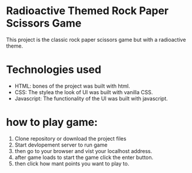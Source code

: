 # Radioactive Themed Rock Paper Scissors Game

This project is the  classic rock paper scissors game but with a radioactive theme.

# Technologies used 
- HTML: bones of the project was built with html.
- CSS: The stylea the look of UI was built with vanilla CSS.
- Javascript: The functionality of the UI was built with javascript.

# how to play game:
1. Clone repository or download the project files
2. Start devlopement server to run game
3. then go to your browser and vist your localhost address.
4. after game loads to start the game click the enter button.
5. then click how mant points you want to play to.
